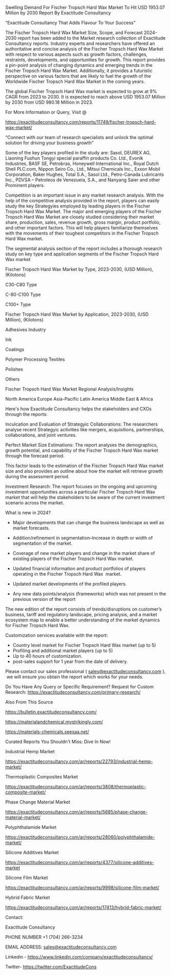 Swelling Demand For Fischer Tropsch Hard Wax Market To Hit USD 1953.07 Million by 2030 Report By Exactitude Consultancy

“Exactitude Consultancy That Adds Flavour To Your Success”

The Fischer Tropsch Hard Wax Market Size, Scope, and Forecast 2024-2030 report has been added to the Market research collection of Exactitude Consultancy reports. Industry experts and researchers have offered an authoritative and concise analysis of the Fischer Tropsch Hard Wax Market with respect to various aspects such as growth factors, challenges, restraints, developments, and opportunities for growth. This report provides a pin-point analysis of changing dynamics and emerging trends in the Fischer Tropsch Hard Wax Market. Additionally, it provides a futuristic perspective on various factors that are likely to fuel the growth of the Worldwide Fischer Tropsch Hard Wax Market in the coming years.

The global Fischer Tropsch Hard Wax market is expected to grow at 9% CAGR from 2023 to 2030. It is expected to reach above USD 1953.07 Million by 2030 from USD 980.18 Million in 2023.

For More Information or Query, Visit @

https://exactitudeconsultancy.com/reports/11749/fischer-tropsch-hard-wax-market/

“Connect with our team of research specialists and unlock the optimal solution for driving your business growth”

Some of the key players profiled in the study are: Sasol, DEUREX AG, Liaoning Fushun Tongyi special paraffin products Co. Ltd., Evonik Industries, BASF SE, Petrobras, Honeywell International Inc., Royal Dutch Shell PLC.com, Nippon Seiro Co., Ltd., Mitsui Chemicals Inc., Exxon Mobil Corporation, Baker Hughes, Total S.A., Sasol Ltd., Petro-Canada Lubricants Inc., PDVSA – Petroleos de Venezuela, S.A., and Nanyang Saier and other Prominent players.

Competition is an important issue in any market research analysis. With the help of the competitive analysis provided in the report, players can easily study the key Strategyies employed by leading players in the Fischer Tropsch Hard Wax Market. The major and emerging players of the Fischer Tropsch Hard Wax Market are closely studied considering their market share, production, sales, revenue growth, gross margin, product portfolio, and other important factors. This will help players familiarize themselves with the movements of their toughest competitors in the Fischer Tropsch Hard Wax market.

The segmental analysis section of the report includes a thorough research study on key type and application segments of the Fischer Tropsch Hard Wax market

Fischer Tropsch Hard Wax Market by Type, 2023-2030, (USD Million), (Kilotons)

C30-C80 Type

C-80-C100 Type

C100+ Type

Fischer Tropsch Hard Wax Market by Application, 2023-2030, (USD Million), (Kilotons)

Adhesives Industry

Ink

Coatings

Polymer Processing Textiles

Polishes

Others




Fischer Tropsch Hard Wax Market Regional Analysis/Insights

North America
Europe
Asia-Pacific
Latin America
Middle East & Africa

Here's how Exactitude Consultancy helps the stakeholders and CXOs through the reports:

Inculcation and Evaluation of Strategyic Collaborations: The researchers analyse recent Strategyic activities like mergers, acquisitions, partnerships, collaborations, and joint ventures.

Perfect Market Size Estimations: The report analyses the demographics, growth potential, and capability of the Fischer Tropsch Hard Wax market through the forecast period.

This factor leads to the estimation of the Fischer Tropsch Hard Wax market size and also provides an outline about how the market will retrieve growth during the assessment period.

Investment Research: The report focuses on the ongoing and upcoming investment opportunities across a particular Fischer Tropsch Hard Wax market that will help the stakeholders to be aware of the current investment scenario across the market.

What is new in 2024?

- Major developments that can change the business landscape as well as market forecasts.

- Addition/refinement in segmentation–Increase in depth or width of segmentation of the market.

- Coverage of new market players and change in the market share of existing players of the Fischer Tropsch Hard Wax market.

- Updated financial information and product portfolios of players operating in the Fischer Tropsch Hard Wax  market.

- Updated market developments of the profiled players.

- Any new data points/analysis (frameworks) which was not present in the previous version of the report

The new edition of the report consists of trends/disruptions on customer’s business, tariff and regulatory landscape, pricing analysis, and a market ecosystem map to enable a better understanding of the market dynamics for Fischer Tropsch Hard Wax.

Customization services available with the report:

- Country level market for Fischer Tropsch Hard Wax market (up to 5)
- Profiling and additional market players (up to 5)
- Up to 40 hours of customization.
- post-sales support for 1 year from the date of delivery.

Please contact our sales professional ( sales@exactitudeconsultancy.com ),  we will ensure you obtain the report which works for your needs.

Do You Have Any Query or Specific Requirement? Request for Custom Research: https://exactitudeconsultancy.com/primary-research/

Also From This Source

https://bulletin.exactitudeconsultancy.com/

https://materialandchemical.mystrikingly.com/

https://materials-chemicals.seesaa.net/

Curated Reports You Shouldn't Miss: Dive In Now!

Industrial Hemp Market

https://exactitudeconsultancy.com/ar/reports/22793/industrial-hemp-market/

Thermoplastic Composites Market

https://exactitudeconsultancy.com/ar/reports/3808/thermoplastic-composite-market/

Phase Change Material Market

https://exactitudeconsultancy.com/ar/reports/5685/phase-change-material-market/

Polyphthalamide Market

https://exactitudeconsultancy.com/ar/reports/28060/polyphthalamide-market/

Silicone Additives Market

https://exactitudeconsultancy.com/ar/reports/4377/silicone-additives-market

Silicone Film Market

https://exactitudeconsultancy.com/ar/reports/9998/silicone-film-market/

Hybrid Fabric Market

https://exactitudeconsultancy.com/ar/reports/17413/hybrid-fabric-market/

Contact:

Exactitude Consultancy

PHONE NUMBER +1 (704) 266-3234

EMAIL ADDRESS: sales@exactitudeconsultancy.com

Linkedin - https://www.linkedin.com/company/exactitudeconsultancy/

Twitter- https://twitter.com/ExactitudeCons


